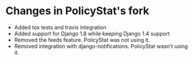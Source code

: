 # Changes in PolicyStat's fork

* Added tox tests and travis integration
* Added support for Django 1.8 while keeping Django 1.4 support
* Removed the feeds feature. PolicyStat was not using it.
* Removed integration with django-notifications. PolicyStat wasn't using it.
